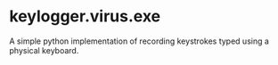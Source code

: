 # keylogger.virus.exe
A simple python implementation of recording keystrokes typed using a physical keyboard.
